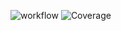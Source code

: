 ![workflow](https://github.com/GravityNtut/cli-test-case/actions/workflows/main.yml/badge.svg)
![Coverage](https://byob.yarr.is/GravityNtut/cli-test-case/coverage)